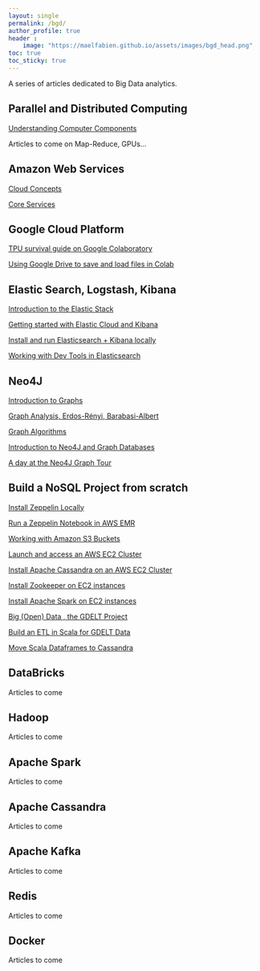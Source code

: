 ```yaml
---
layout: single
permalink: /bgd/
author_profile: true
header :
    image: "https://maelfabien.github.io/assets/images/bgd_head.png"
toc: true
toc_sticky: true
---
```


A series of articles dedicated to Big Data analytics.

## Parallel and Distributed Computing

[Understanding Computer Components](https://maelfabien.github.io/bigdata/comp_components)

Articles to come on Map-Reduce, GPUs...

## Amazon Web Services

[Cloud Concepts](https://maelfabien.github.io/bigdata/cloud_concept/)

[Core Services](https://maelfabien.github.io/bigdata/core_services/)

## Google Cloud Platform

[TPU survival guide on Google Colaboratory](https://maelfabien.github.io/bigdata/ColabTPU/)

[Using Google Drive to save and load files in Colab](https://maelfabien.github.io/bigdata/ColabDrive/)

## Elastic Search, Logstash, Kibana

[Introduction to the Elastic Stack](https://maelfabien.github.io/bigdata/ElasticStack/)

[Getting started with Elastic Cloud and Kibana](https://maelfabien.github.io/bigdata/ElasticCloud/)

[Install and run Elasticsearch + Kibana locally](https://maelfabien.github.io/bigdata/Elasticsearch/)

[Working with Dev Tools in Elasticsearch](https://maelfabien.github.io/bigdata/DevTools/)

## Neo4J

[Introduction to Graphs](https://maelfabien.github.io/machinelearning/graph_1/)

[Graph Analysis, Erdos-Rényi, Barabasi-Albert](https://maelfabien.github.io/machinelearning/graph_2/)

[Graph Algorithms](https://maelfabien.github.io/machinelearning/graph_3/)

[Introduction to Neo4J and Graph Databases](https://maelfabien.github.io/bigdata/Neo4J/)

[A day at the Neo4J Graph Tour](https://maelfabien.github.io/bigdata/Neo4J_gt/)

## Build a NoSQL Project from scratch

[Install Zeppelin Locally](https://maelfabien.github.io/bigdata/zeppelin_local/)

[Run a Zeppelin Notebook in AWS EMR](https://maelfabien.github.io/bigdata/zeppelin_emr/)

[Working with Amazon S3 Buckets](https://maelfabien.github.io/bigdata/storage/)

[Launch and access an AWS EC2 Cluster](https://maelfabien.github.io/bigdata/EC2/)

[Install Apache Cassandra on an AWS EC2 Cluster](https://maelfabien.github.io/bigdata/EC2_Cassandra/)

[Install Zookeeper on EC2 instances](https://maelfabien.github.io/bigdata/ZK/)

[Install Apache Spark on EC2 instances](https://maelfabien.github.io/bigdata/Spark/)

[Big (Open)  Data , the GDELT Project](https://maelfabien.github.io/bigdata/zeppelin-GDELT/)

[Build an ETL in Scala for GDELT Data](https://maelfabien.github.io/bigdata/Scala/)

[Move Scala Dataframes to Cassandra](https://maelfabien.github.io/bigdata/Scala_Cassandra/)

## DataBricks

Articles to come

## Hadoop

Articles to come

## Apache Spark

Articles to come

## Apache Cassandra

Articles to come

## Apache Kafka

Articles to come

## Redis

Articles to come

## Docker 

Articles to come
